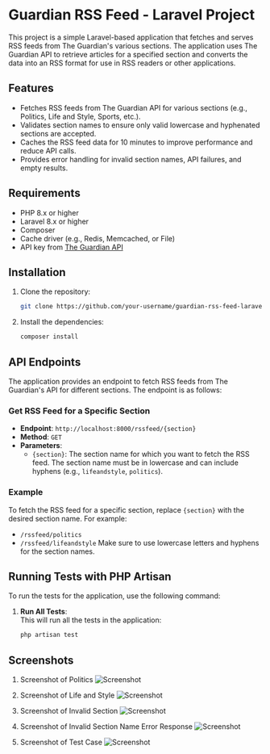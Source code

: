 # Guardian RSS Feed - Laravel Project

This project is a simple Laravel-based application that fetches and serves RSS feeds from The Guardian's various sections. The application uses The Guardian API to retrieve articles for a specified section and converts the data into an RSS format for use in RSS readers or other applications.

## Features

- Fetches RSS feeds from The Guardian API for various sections (e.g., Politics, Life and Style, Sports, etc.).
- Validates section names to ensure only valid lowercase and hyphenated sections are accepted.
- Caches the RSS feed data for 10 minutes to improve performance and reduce API calls.
- Provides error handling for invalid section names, API failures, and empty results.

## Requirements

- PHP 8.x or higher
- Laravel 8.x or higher
- Composer
- Cache driver (e.g., Redis, Memcached, or File)
- API key from [The Guardian API](https://open-platform.theguardian.com/documentation/)

## Installation

1. Clone the repository:
   ```bash
   git clone https://github.com/your-username/guardian-rss-feed-laravel.git
2. Install the dependencies:

    ```bash
    composer install


## API Endpoints

The application provides an endpoint to fetch RSS feeds from The Guardian's API for different sections. The endpoint is as follows:

### Get RSS Feed for a Specific Section

- **Endpoint**: `http://localhost:8000/rssfeed/{section}`
- **Method**: `GET`
- **Parameters**: 
  - `{section}`: The section name for which you want to fetch the RSS feed. The section name must be in lowercase and can include hyphens (e.g., `lifeandstyle`, `politics`).


### Example

To fetch the RSS feed for a specific section, replace `{section}` with the desired section name. For example:

- `/rssfeed/politics`
- `/rssfeed/lifeandstyle`
Make sure to use lowercase letters and hyphens for the section names.


## Running Tests with PHP Artisan

To run the tests for the application, use the following command:

1. **Run All Tests**:  
   This will run all the tests in the application:
   ```bash
   php artisan test

 ## Screenshots
 1. Screenshot of Politics
![Screenshot](https://github.com/Shristi1919/guardian-rss-feed-laravel/blob/main/public/Screenshots/politics.png)

2. Screenshot of Life and Style
![Screenshot](https://github.com/Shristi1919/guardian-rss-feed-laravel/blob/main/public/Screenshots/lifeandstyle.png)

3. Screenshot of Invalid Section
![Screenshot](https://github.com/Shristi1919/guardian-rss-feed-laravel/blob/main/public/Screenshots/invalid-section.png)

4. Screenshot of Invalid Section Name Error Response
![Screenshot](https://github.com/Shristi1919/guardian-rss-feed-laravel/blob/main/public/Screenshots/errorsection.png)

5. Screenshot of Test Case
![Screenshot](https://github.com/Shristi1919/guardian-rss-feed-laravel/blob/main/public/Screenshots/testcase.png)
